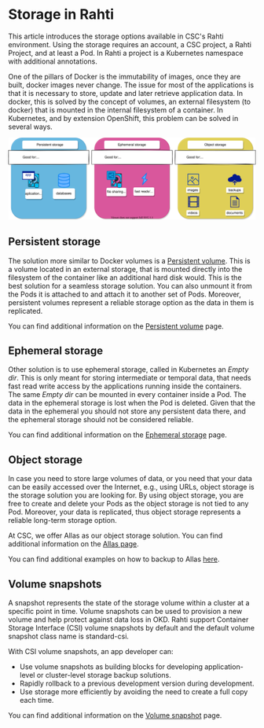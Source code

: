 # Storage in Rahti

This article introduces the storage options available in CSC's Rahti environment. Using the storage requires an account, a CSC project, a Rahti Project, and at least a Pod. In Rahti a project is a Kubernetes namespace with additional annotations.

One of the pillars of Docker is the immutability of images, once they are built, docker images never change. The issue for most of the applications is that it is necessary to store, update and later retrieve application data. In docker, this is solved by the concept of volumes, an external filesystem (to docker) that is mounted in the internal filesystem of a container. In Kubernetes, and by extension OpenShift, this problem can be solved in several ways.

![Storage options](../../img/storage-options.drawio.svg)

## Persistent storage

The solution more similar to Docker volumes is a [Persistent volume](persistent.md). This is a volume located in an external storage, that is mounted directly into the filesystem of the container like an additional hard disk would. This is the best solution for a seamless storage solution. You can also unmount it from the Pods it is attached to and attach it to another set of Pods. Moreover, persistent volumes represent a reliable storage option as the data in them is replicated.

You can find additional information on the [Persistent volume](persistent.md) page.

## Ephemeral storage

Other solution is to use ephemeral storage, called in Kubernetes an _Empty dir_. This is only meant for storing intermediate or temporal data, that needs fast read write access by the applications running inside the containers. The same _Empty dir_ can be mounted in every container inside a Pod. The data in the ephemeral storage is lost when the Pod is deleted. Given that the data in the ephemeral you should not store any persistent data there, and the ephemeral storage should not be considered reliable.

You can find additional information on the [Ephemeral storage](ephemeral.md) page.

## Object storage

In case you need to store large volumes of data, or you need that your data can be easily accessed over the Internet, e.g., using URLs, object storage is the storage solution you are looking for. By using object storage, you are free to create and delete your Pods as the object storage is not tied to any Pod. Moreover, your data is replicated, thus object storage represents a reliable long-term storage option.

At CSC, we offer Allas as our object storage solution. You can find additional information on the [Allas page](../../../data/Allas/index.md).

You can find additional examples on how to backup to Allas [here](objectstorage.md).

## Volume snapshots

A snapshot represents the state of the storage volume within a cluster at a specific point in time. Volume snapshots can be used to provision a new volume and help protect against data loss in OKD. Rahti support Container Storage Interface (CSI) volume snapshots by default and the default volume snapshot class name is standard-csi.

With CSI volume snapshots, an app developer can:

- Use volume snapshots as building blocks for developing application-level or cluster-level storage backup solutions.
- Rapidly rollback to a previous development version during development.
- Use storage more efficiently by avoiding the need to create a full copy each time.

You can find additional information on the [Volume snapshot](volume-snapshot.md) page.

